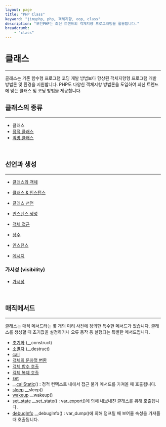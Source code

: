 ```yaml
---
layout: page
title: "PHP Class"
keyword: "jinyphp, php, 객체지향, oop, class"
description: "모던PHP는 최신 트랜드의 객체지향 프로그래밍을 활용합니다."
breadcrumb:
    - "class"
---
```

# 클래스
<hr>
클래스는 기존 함수형 프로그램 코딩 개발 방법보다 향상된 객체지향형 프로그램 개발 방법론 및 환경을 지원합니다. PHP도 다양한 객체지향 방법론을 도입하여 최신 트렌드에 맞는 클래스 및 코딩 방법을 제공합니다.  

<br>

## 클래스의 종류
<hr>

* 클래스
* [정적 클래스](14.6)
* [익명 클래스](14.7)

<br>

## 선언과 생성
<hr>

* [클래스와 객체](14.1)
* [클래스 & 인스턴스](14.2)
* [클래스 선언](14.3)
* [인스턴스 생성](14.4)
* [객체 접근](14.5)

* [상수](const)

* [인스턴스](instance)
* [메시지](message)

### 가시성 (visibility)
* [가시성](visibility)
<br>

## 매직메서드
<hr>
클래스는 매직 메서드라는 몇 개의 미리 사전에 정의한 특수한 메서드가 있습니다. 클래스를 생성할 때 초기값을 설정하거나 오류 동작 등 실행되는 특별한 메서드입니다. 

* [초기화](magic/construct) (__construct)
* [소멸자](magic/destruct) (__destruct)
* [call](magic/call)
* [객체의 문자열 변환](magic/tostring)
* [객체 함수 호출](magic/invoke)
* [객체 복제 호출](magic/clone)
* [set](magic/set)
* __[callStatic](magic/callstatic)() : 정적 컨텍스트 내에서 접근 불가 메서드를 가져올 때 호출됩니다.
* [sleep](magic/sleep) __sleep()
* [wakeup](magic/wakeup) __wakeup()
* [set_state](magic/set_srate) __set_state() : var_export()에 의해 내보내진 클래스를 위해 호출됩니다.
* [debugInfo](magic/debuginfo) __debugInfo() : var_dump()에 의해 덤프될 때 보여줄 속성을 가져올 때 호출됩니다.

<br><br>